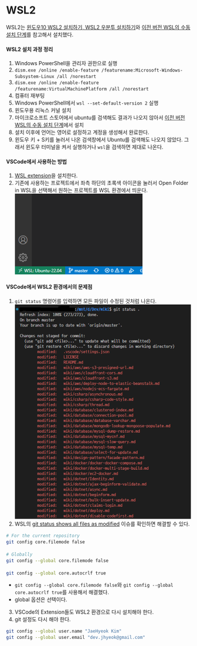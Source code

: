 # WSL2

WSL2는 [윈도우10 WSL2 설치하기, WSL2 우분투 설치하기](https://gaesae.com/161)와
[이전 버전 WSL의 수동 설치 단계](https://learn.microsoft.com/ko-kr/windows/wsl/install-manual#step-6---install-your-linux-distribution-of-choice)를 참고해서 설치했다.

#### WSL2 설치 과정 정리

1. Windows PowerShell을 관리자 권한으로 실행
2. `dism.exe /online /enable-feature /featurename:Microsoft-Windows-Subsystem-Linux /all /norestart`
3. `dism.exe /online /enable-feature /featurename:VirtualMachinePlatform /all /norestart`
4. 컴퓨터 재부팅
5. Windows PowerShell에서 `wsl --set-default-version 2` 실행
6. 윈도우용 리눅스 커널 설치
7. 마이크로소프트 스토어에서 ubuntu를 검색해도 결과가 나오지 않아서 [이전 버전 WSL의 수동 설치 단계](https://learn.microsoft.com/ko-kr/windows/wsl/install-manual#step-6---install-your-linux-distribution-of-choice)에서 설치
8. 설치 이후에 언어는 영어로 설정하고 계정을 생성해서 완료한다.
9. 윈도우 키 + S키를 눌러서 나온 검색창에서 Ubuntu를 검색해도 나오지 않았다. 그래서 윈도우 터미널을 켜서 실행하거나 `wsl`을 검색하면 제대로 나온다.

#### VSCode에서 사용하는 방법
1. [WSL extension](https://marketplace.visualstudio.com/items?itemName=ms-vscode-remote.remote-wsl)을 설치한다.
2. 기존에 사용하는 프로젝트에서 좌측 하단의 초록색 아이콘을 눌러서 Open Folder in WSL을 선택해서 원하는 프로젝트를 WSL 환경에서 띄운다.
![vscode-wsl2](./image/vscode-wsl2.png)

#### VSCode에서 WSL2 환경에서의 문제점
1. `git status` 명령어를 입력하면 모든 파일이 수정된 것처럼 나온다.
![wsl2-git-status](./image/wsl2-git-status.png)
2. WSL의 [git status shows all files as modified](https://github.com/microsoft/WSL/issues/184) 이슈를 확인하면 해결할 수 있다.
```sh
# For the current repository
git config core.filemode false   

# Globally
git config --global core.filemode false

git config --global core.autocrlf true
```
- `git config --global core.filemode false`와 `git config --global core.autocrlf true`를 사용해서 해결했다.
- global 옵션은 선택이다.
3. VSCode의 Extension들도 WSL2 환경으로 다시 설치해야 한다.
4. git 설정도 다시 해야 한다.
```sh
git config --global user.name "JaeHyeok Kim"
git config --global user.email "dev.jhyeok@gmail.com"
```